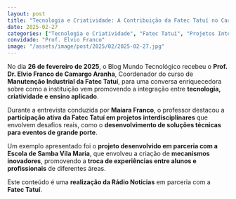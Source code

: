 ```yaml
---
layout: post
title: "Tecnologia e Criatividade: A Contribuição da Fatec Tatuí no Carnaval de São Paulo"
date: 2025-02-27
categories: ["Tecnologia e Criatividade", "Fatec Tatuí", "Projetos Interdisciplinares"]
convidado: "Prof. Elvio Franco"
image: "/assets/image/post/2025/02/2025-02-27.jpg"
---
```


No dia **26 de fevereiro de 2025**, o Blog Mundo Tecnológico recebeu o **Prof. Dr. Elvio Franco de Camargo Aranha**, Coordenador do curso de **Manutenção Industrial da Fatec Tatuí**, para uma conversa enriquecedora sobre como a instituição vem promovendo a integração entre **tecnologia, criatividade e ensino aplicado**.

Durante a entrevista conduzida por **Maiara Franco**, o professor destacou a **participação ativa da Fatec Tatuí em projetos interdisciplinares** que envolvem desafios reais, como o **desenvolvimento de soluções técnicas para eventos de grande porte**.

Um exemplo apresentado foi o **projeto desenvolvido em parceria com a Escola de Samba Vila Maria**, que envolveu a criação de **mecanismos inovadores**, promovendo a **troca de experiências entre alunos e profissionais** de diferentes áreas.

Este conteúdo é uma **realização da Rádio Notícias** em parceria com a **Fatec Tatuí**.